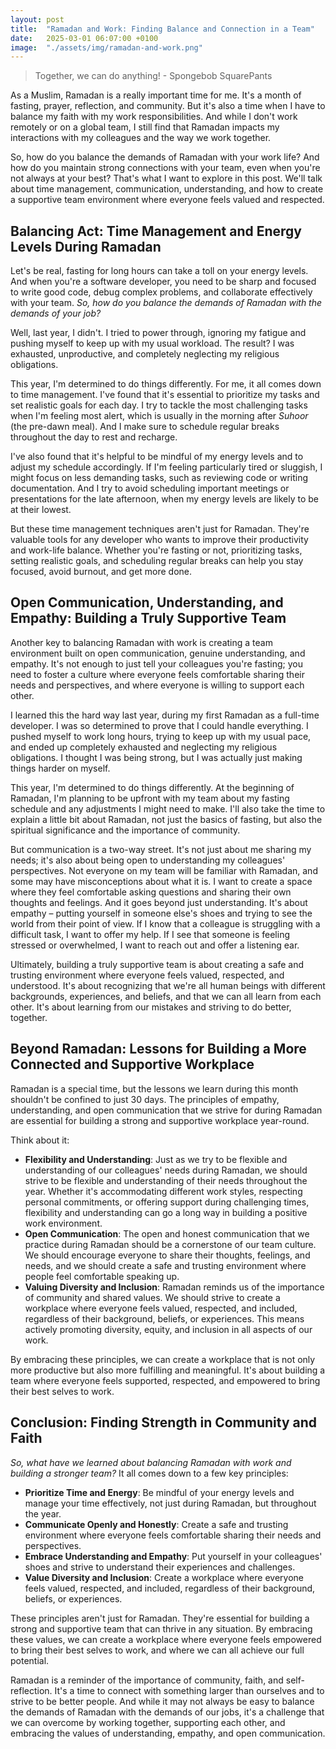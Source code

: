 ```yaml
---
layout: post
title:  "Ramadan and Work: Finding Balance and Connection in a Team"
date:   2025-03-01 06:07:00 +0100
image:  "./assets/img/ramadan-and-work.png"
---
```

> Together, we can do anything! - Spongebob SquarePants

As a Muslim, Ramadan is a really important time for me. 
It's a month of fasting, prayer, reflection, and community. 
But it's also a time when I have to balance my faith with my work responsibilities. 
And while I don't work remotely or on a global team, I still find that Ramadan impacts my interactions with my colleagues and the way we work together.

So, how do you balance the demands of Ramadan with your work life? 
And how do you maintain strong connections with your team, even when you're not always at your best? 
That's what I want to explore in this post. 
We'll talk about time management, communication, understanding, and how to create a supportive team environment where everyone feels valued and respected.

## Balancing Act: Time Management and Energy Levels During Ramadan
Let's be real, fasting for long hours can take a toll on your energy levels.
And when you're a software developer, you need to be sharp and focused to write good code, debug complex problems, and collaborate effectively with your team. 
*So, how do you balance the demands of Ramadan with the demands of your job?*

Well, last year, I didn't. 
I tried to power through, ignoring my fatigue and pushing myself to keep up with my usual workload. 
The result? 
I was exhausted, unproductive, and completely neglecting my religious obligations.

This year, I'm determined to do things differently. 
For me, it all comes down to time management. 
I've found that it's essential to prioritize my tasks and set realistic goals for each day.
I try to tackle the most challenging tasks when I'm feeling most alert, which is usually in the morning after *Suhoor* (the pre-dawn meal). 
And I make sure to schedule regular breaks throughout the day to rest and recharge.

I've also found that it's helpful to be mindful of my energy levels and to adjust my schedule accordingly. 
If I'm feeling particularly tired or sluggish, I might focus on less demanding tasks, such as reviewing code or writing documentation. 
And I try to avoid scheduling important meetings or presentations for the late afternoon, when my energy levels are likely to be at their lowest.

But these time management techniques aren't just for Ramadan. 
They're valuable tools for any developer who wants to improve their productivity and work-life balance. 
Whether you're fasting or not, prioritizing tasks, setting realistic goals, and scheduling regular breaks can help you stay focused, avoid burnout, and get more done.

## Open Communication, Understanding, and Empathy: Building a Truly Supportive Team
Another key to balancing Ramadan with work is creating a team environment built on open communication, genuine understanding, and empathy. 
It's not enough to just tell your colleagues you're fasting; 
you need to foster a culture where everyone feels comfortable sharing their needs and perspectives, and where everyone is willing to support each other.

I learned this the hard way last year, during my first Ramadan as a full-time developer. 
I was so determined to prove that I could handle everything. 
I pushed myself to work long hours, trying to keep up with my usual pace, and ended up completely exhausted and neglecting my religious obligations. 
I thought I was being strong, but I was actually just making things harder on myself.

This year, I'm determined to do things differently.
At the beginning of Ramadan, I'm planning to be upfront with my team about my fasting schedule and any adjustments I might need to make. 
I'll also take the time to explain a little bit about Ramadan, not just the basics of fasting, but also the spiritual significance and the importance of community.

But communication is a two-way street. 
It's not just about me sharing my needs; it's also about being open to understanding my colleagues' perspectives. 
Not everyone on my team will be familiar with Ramadan, and some may have misconceptions about what it is. 
I want to create a space where they feel comfortable asking questions and sharing their own thoughts and feelings. 
And it goes beyond just understanding. It's about empathy – putting yourself in someone else's shoes and trying to see the world from their point of view. 
If I know that a colleague is struggling with a difficult task, I want to offer my help. If I see that someone is feeling stressed or overwhelmed, I want to reach out and offer a listening ear.

Ultimately, building a truly supportive team is about creating a safe and trusting environment where everyone feels valued, respected, and understood. 
It's about recognizing that we're all human beings with different backgrounds, experiences, and beliefs, and that we can all learn from each other.
It's about learning from our mistakes and striving to do better, together.

## Beyond Ramadan: Lessons for Building a More Connected and Supportive Workplace
Ramadan is a special time, but the lessons we learn during this month shouldn't be confined to just 30 days.
The principles of empathy, understanding, and open communication that we strive for during Ramadan are essential for building a strong and supportive workplace year-round.

Think about it:
- **Flexibility and Understanding**: Just as we try to be flexible and understanding of our colleagues' needs during Ramadan, we should strive to be flexible and understanding of their needs throughout the year. 
Whether it's accommodating different work styles, respecting personal commitments, or offering support during challenging times, flexibility and understanding can go a long way in building a positive work environment.
- **Open Communication**: The open and honest communication that we practice during Ramadan should be a cornerstone of our team culture. 
We should encourage everyone to share their thoughts, feelings, and needs, and we should create a safe and trusting environment where people feel comfortable speaking up.
- **Valuing Diversity and Inclusion**: Ramadan reminds us of the importance of community and shared values. 
We should strive to create a workplace where everyone feels valued, respected, and included, regardless of their background, beliefs, or experiences. 
This means actively promoting diversity, equity, and inclusion in all aspects of our work.

By embracing these principles, we can create a workplace that is not only more productive but also more fulfilling and meaningful. 
It's about building a team where everyone feels supported, respected, and empowered to bring their best selves to work.

## Conclusion: Finding Strength in Community and Faith
_So, what have we learned about balancing Ramadan with work and building a stronger team?_ 
It all comes down to a few key principles:

- **Prioritize Time and Energy**: Be mindful of your energy levels and manage your time effectively, not just during Ramadan, but throughout the year.
- **Communicate Openly and Honestly**: Create a safe and trusting environment where everyone feels comfortable sharing their needs and perspectives.
- **Embrace Understanding and Empathy**: Put yourself in your colleagues' shoes and strive to understand their experiences and challenges.
- **Value Diversity and Inclusion**: Create a workplace where everyone feels valued, respected, and included, regardless of their background, beliefs, or experiences.

These principles aren't just for Ramadan. 
They're essential for building a strong and supportive team that can thrive in any situation. 
By embracing these values, we can create a workplace where everyone feels empowered to bring their best selves to work, and where we can all achieve our full potential.

Ramadan is a reminder of the importance of community, faith, and self-reflection. 
It's a time to connect with something larger than ourselves and to strive to be better people. 
And while it may not always be easy to balance the demands of Ramadan with the demands of our jobs, it's a challenge that we can overcome by working together, supporting each other, and embracing the values of understanding, empathy, and open communication.